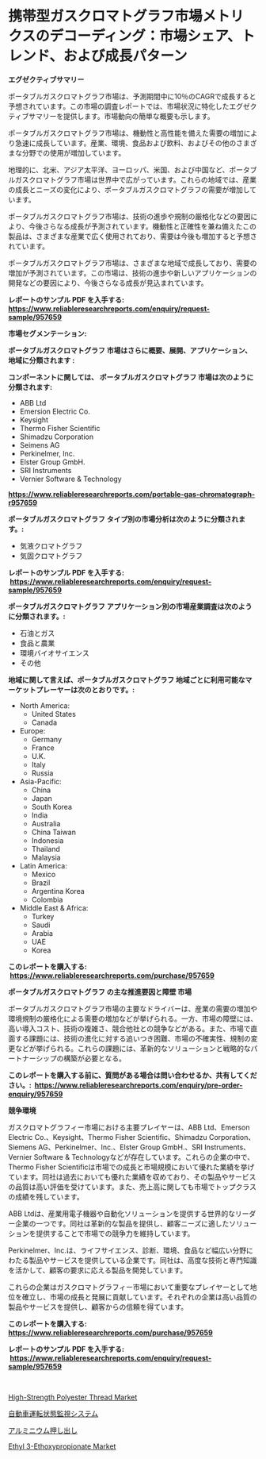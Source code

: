 <p><h1>携帯型ガスクロマトグラフ市場メトリクスのデコーディング：市場シェア、トレンド、および成長パターン</h1></p><p><strong>エグゼクティブサマリー</strong></p>
<p><p>ポータブルガスクロマトグラフ市場は、予測期間中に10％のCAGRで成長すると予想されています。この市場の調査レポートでは、市場状況に特化したエグゼクティブサマリーを提供します。市場動向の簡単な概要も示します。</p><p>ポータブルガスクロマトグラフ市場は、機動性と高性能を備えた需要の増加により急速に成長しています。産業、環境、食品および飲料、およびその他のさまざまな分野での使用が増加しています。</p><p>地理的に、北米、アジア太平洋、ヨーロッパ、米国、および中国など、ポータブルガスクロマトグラフ市場は世界中で広がっています。これらの地域では、産業の成長とニーズの変化により、ポータブルガスクロマトグラフの需要が増加しています。</p><p>ポータブルガスクロマトグラフ市場は、技術の進歩や規制の厳格化などの要因により、今後さらなる成長が予測されています。機動性と正確性を兼ね備えたこの製品は、さまざまな産業で広く使用されており、需要は今後も増加すると予想されています。</p><p>ポータブルガスクロマトグラフ市場は、さまざまな地域で成長しており、需要の増加が予測されています。この市場は、技術の進歩や新しいアプリケーションの開発などの要因により、今後さらなる成長が見込まれています。</p></p>
<p><strong>レポートのサンプル PDF を入手する: <a href="https://www.reliableresearchreports.com/enquiry/request-sample/957659">https://www.reliableresearchreports.com/enquiry/request-sample/957659</a></strong></p>
<p><strong>市場セグメンテーション:</strong></p>
<p><strong> ポータブルガスクロマトグラフ 市場はさらに概要、展開、アプリケーション、地域に分類されます :</strong></p>
<p><strong>コンポーネントに関しては、 ポータブルガスクロマトグラフ 市場は次のように分類されます: &nbsp;</strong></p>
<p><ul><li>ABB Ltd</li><li>Emersion Electric Co.</li><li>Keysight</li><li>Thermo Fisher Scientific</li><li>Shimadzu Corporation</li><li>Seimens AG</li><li>Perkinelmer, Inc.</li><li>Elster Group GmbH.</li><li>SRI Instruments</li><li>Vernier Software & Technology</li></ul></p>
<p><strong><a href="https://www.reliableresearchreports.com/portable-gas-chromatograph-r957659">https://www.reliableresearchreports.com/portable-gas-chromatograph-r957659</a></strong></p>
<p><strong> ポータブルガスクロマトグラフ タイプ別の市場分析は次のように分類されます。:</strong></p>
<p><ul><li>気液クロマトグラフ</li><li>気固クロマトグラフ</li></ul></p>
<p><strong>レポートのサンプル PDF を入手する: &nbsp;<a href="https://www.reliableresearchreports.com/enquiry/request-sample/957659">https://www.reliableresearchreports.com/enquiry/request-sample/957659</a></strong></p>
<p><strong> ポータブルガスクロマトグラフ アプリケーション別の市場産業調査は次のように分類されます。:</strong></p>
<p><ul><li>石油とガス</li><li>食品と農業</li><li>環境バイオサイエンス</li><li>その他</li></ul></p>
<p><strong>地域に関して言えば、ポータブルガスクロマトグラフ 地域ごとに利用可能なマーケットプレーヤーは次のとおりです。:</strong></p>
<p><ul>
    <li>
        North America:
        <ul>
            <li>United States</li>
            <li>Canada</li>
        </ul>
    </li>
    <li>
        Europe:
        <ul>
            <li>Germany</li>
            <li>France</li>
            <li>U.K.</li>
            <li>Italy</li>
            <li>Russia</li>
        </ul>
    </li>
    <li>
        Asia-Pacific:
        <ul>
            <li>China</li>
            <li>Japan</li>
            <li>South Korea</li>
            <li>India</li>
            <li>Australia</li>
            <li>China Taiwan</li>
            <li>Indonesia</li>
            <li>Thailand</li>
            <li>Malaysia</li>
        </ul>
    </li>
    <li>
        Latin America:
        <ul>
            <li>Mexico</li>
            <li>Brazil</li>
            <li>Argentina Korea</li>
            <li>Colombia</li>
        </ul>
    </li>
    <li>
        Middle East & Africa:
        <ul>
            <li>Turkey</li>
            <li>Saudi</li>
            <li>Arabia</li>
            <li>UAE</li>
            <li>Korea</li>
        </ul>
    </li>
    </ul></p>
<p><strong>このレポートを購入する: &nbsp;<a href="https://www.reliableresearchreports.com/purchase/957659">https://www.reliableresearchreports.com/purchase/957659</a></strong></p>
<p><strong>ポータブルガスクロマトグラフ の主な推進要因と障壁 市場</strong></p>
<p><p>ポータブルガスクロマトグラフ市場の主要なドライバーは、産業の需要の増加や環境規制の厳格化による需要の増加などが挙げられる。一方、市場の障壁には、高い導入コスト、技術の複雑さ、競合他社との競争などがある。また、市場で直面する課題には、技術の進化に対する追いつき困難、市場の不確実性、規制の変更などが挙げられる。これらの課題には、革新的なソリューションと戦略的なパートナーシップの構築が必要となる。</p></p>
<p><strong>このレポートを購入する前に、質問がある場合は問い合わせるか、共有してください。:&nbsp; <a href="https://www.reliableresearchreports.com/enquiry/pre-order-enquiry/957659">https://www.reliableresearchreports.com/enquiry/pre-order-enquiry/957659</a></strong></p>
<p><strong>競争環境</strong></p>
<p><p>ガスクロマトグラフィー市場における主要プレイヤーは、ABB Ltd、Emerson Electric Co.、Keysight、Thermo Fisher Scientific、Shimadzu Corporation、Siemens AG、Perkinelmer、Inc.、Elster Group GmbH.、SRI Instruments、Vernier Software & Technologyなどが存在しています。これらの企業の中で、Thermo Fisher Scientificは市場での成長と市場規模において優れた業績を挙げています。同社は過去においても優れた業績を収めており、その製品やサービスの品質は高い評価を受けています。また、売上高に関しても市場でトップクラスの成績を残しています。</p><p>ABB Ltdは、産業用電子機器や自動化ソリューションを提供する世界的なリーダー企業の一つです。同社は革新的な製品を提供し、顧客ニーズに適したソリューションを提供することで市場での競争力を維持しています。</p><p>Perkinelmer、Inc.は、ライフサイエンス、診断、環境、食品など幅広い分野にわたる製品やサービスを提供している企業です。同社は、高度な技術と専門知識を活かして、顧客の要求に応える製品を開発しています。</p><p>これらの企業はガスクロマトグラフィー市場において重要なプレイヤーとして地位を確立し、市場の成長と発展に貢献しています。それぞれの企業は高い品質の製品やサービスを提供し、顧客からの信頼を得ています。</p></p>
<p><strong>このレポートを購入する: &nbsp; <a href="https://www.reliableresearchreports.com/purchase/957659">https://www.reliableresearchreports.com/purchase/957659</a></strong></p>
<p><strong>レポートのサンプル PDF を入手する: &nbsp;<a href="https://www.reliableresearchreports.com/enquiry/request-sample/957659">https://www.reliableresearchreports.com/enquiry/request-sample/957659</a></strong><strong></strong></p>
<p>&nbsp;</p>
<p><p><a href="https://www.linkedin.com/pulse/analyzing-high-strength-polyester-thread-market-global-dru9e?trackingId=Z89hcTVqZDj%2Fy4%2FJi7XjdQ%3D%3D">High-Strength Polyester Thread Market</a></p><p><a href="https://github.com/SarahFahey88/Market-Research-Report-List-1/blob/main/307406829874.md">自動車運転状態監視システム</a></p><p><a href="https://github.com/ycmtqqhvk3273/Market-Research-Report-List-1/blob/main/576912629875.md">アルミニウム押し出し</a></p><p><a href="https://www.linkedin.com/pulse/analyzing-ethyl-3-ethoxypropionate-market-global-industry-perspective-wckje?trackingId=AXixz3nRCgYJxo%2FkVBUF9g%3D%3D">Ethyl 3-Ethoxypropionate Market</a></p></p>